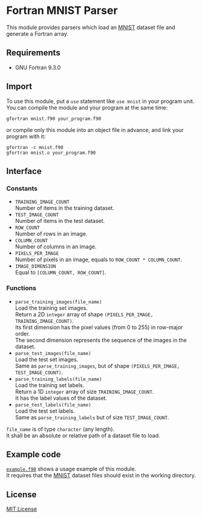 # Fortran MNIST Parser
This module provides parsers which load an [MNIST] dataset file and generate a Fortran array.

## Requirements
- GNU Fortran 9.3.0

## Import
To use this module, put a `use` statement like `use mnist` in your program unit.  
You can compile the module and your program at the same time:
```console
gfortran mnist.f90 your_program.f90
```
or compile only this module into an object file in advance, and link your program with it:
```console
gfortran -c mnist.f90
gfortran mnist.o your_program.f90
```

## Interface
### Constants
- `TRAINING_IMAGE_COUNT`  
  Number of items in the training dataset.
- `TEST_IMAGE_COUNT`  
  Number of items in the test dataset.
- `ROW_COUNT`  
  Number of rows in an image.
- `COLUMN_COUNT`  
  Number of columns in an image.
- `PIXELS_PER_IMAGE`  
  Number of pixels in an image, equals to `ROW_COUNT * COLUMN_COUNT`.
- `IMAGE_DIMENSION`  
  Equal to `[COLUMN_COUNT, ROW_COUNT]`.

### Functions
- `parse_training_images(file_name)`  
  Load the training set images.  
  Return a 2D `integer` array of shape `(PIXELS_PER_IMAGE, TRAINING_IMAGE_COUNT)`.  
  Its first dimension has the pixel values (from 0 to 255) in row-major order.  
  The second dimension represents the sequence of the images in the dataset.
- `parse_test_images(file_name)`  
  Load the test set images.  
  Same as `parse_training_images`, but of shape `(PIXELS_PER_IMAGE, TEST_IMAGE_COUNT)`.
- `parse_training_labels(file_name)`  
  Load the training set labels.  
  Return a 1D `integer` array of size `TRAINING_IMAGE_COUNT`.  
  It has the label values of the dataset.
- `parse_test_labels(file_name)`  
  Load the test set labels.  
  Same as `parse_training_labels` but of size `TEST_IMAGE_COUNT`.

`file_name` is of type `character` (any length).  
It shall be an absolute or relative path of a dataset file to load.

## Example code
[`example.f90`](example.f90) shows a usage example of this module.  
It requires that the [MNIST] dataset files should exist in the working directory.

## License
[MIT License](LICENSE)

[MNIST]:http://yann.lecun.com/exdb/mnist/
